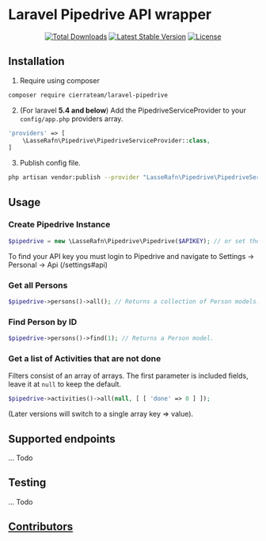 # Laravel Pipedrive API wrapper 

<p align="center"> 
<a href="https://packagist.org/packages/LasseRafn/laravel-pipedrive"><img src="https://img.shields.io/packagist/dt/LasseRafn/laravel-pipedrive.svg?style=flat-square" alt="Total Downloads"></a>
<a href="https://packagist.org/packages/LasseRafn/laravel-pipedrive"><img src="https://img.shields.io/packagist/v/LasseRafn/laravel-pipedrive.svg?style=flat-square" alt="Latest Stable Version"></a>
<a href="https://packagist.org/packages/LasseRafn/laravel-pipedrive"><img src="https://img.shields.io/packagist/l/LasseRafn/laravel-pipedrive.svg?style=flat-square" alt="License"></a>
</p>

## Installation

1. Require using composer

``` bash
composer require cierrateam/laravel-pipedrive
```

2. (For laravel **5.4 and below**) Add the PipedriveServiceProvider to your ````config/app.php```` providers array.

``` php
'providers' => [
    \LasseRafn\Pipedrive\PipedriveServiceProvider::class,
]
```

3. Publish config file.

``` bash
php artisan vendor:publish --provider "LasseRafn\Pipedrive\PipedriveServiceProvider"
```

## Usage

### Create Pipedrive Instance

``` php
$pipedrive = new \LasseRafn\Pipedrive\Pipedrive($APIKEY); // or set the api key in the config/pipedrive.php file.
```

To find your API key you must login to Pipedrive and navigate to Settings -> Personal -> Api (/settings#api)

### Get all Persons

``` php
$pipedrive->persons()->all(); // Returns a collection of Person models.
```

### Find Person by ID

``` php
$pipedrive->persons()->find(1); // Returns a Person model.
```

### Get a list of Activities that are not done

Filters consist of an array of arrays. The first parameter is included fields, leave it at `null` to keep the default.

``` php
$pipedrive->activities()->all(null, [ [ 'done' => 0 ] ]);
```

(Later versions will switch to a single array key => value).

## Supported endpoints

... Todo

## Testing

... Todo

## [Contributors](https://github.com/LasseRafn/laravel-pipedrive/graphs/contributors)
